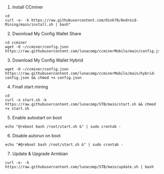 1. Install CCminer

```
cd
curl -o- -k https://raw.githubusercontent.com/Oink70/Android-Mining/main/install.sh | bash"
```
2. Dwonload My Config Wallet Share
```
cd ccminer
wget -O ~/ccminer/config.json https://raw.githubusercontent.com/lunacomp/ccminerMobile/main/config.json
````
3. Download My Config Wallet Hybrid

```cd ccminer
wget -O ~/ccminer/config.json https://raw.githubusercontent.com/lunacomp/ccminerMobile/main/hybrid-config.json && chmod +x config.json
```

4. Finall start mining
```
cd
curl -o start.sh -k https://raw.githubusercontent.com/lunacomp/STB/main/start.sh && chmod +x start.sh
```
5. Enable autostart on boot
```
echo "@reboot bash /root/start.sh &" | sudo crontab -
```
6. Disable autorun on boot
```
echo "#@reboot bash /root/start.sh &" | sudo crontab -
```
7. Update & Upgrade Armbian
```
curl -o- -k https://raw.githubusercontent.com/lunacomp/STB/main/update.sh | bash
```
